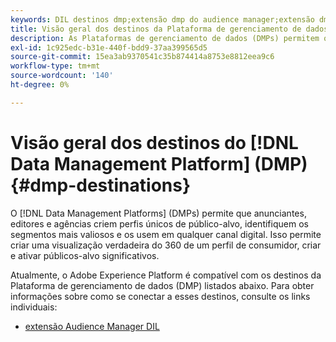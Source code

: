 ```yaml
---
keywords: DIL destinos dmp;extensão dmp do audience manager;extensão dmp;plataforma de gerenciamento de dados;destinos da plataforma de gerenciamento de dados
title: Visão geral dos destinos da Plataforma de gerenciamento de dados (DMP)
description: As Plataformas de gerenciamento de dados (DMPs) permitem que anunciantes, editores e agências criem perfis únicos de público-alvo, identifiquem seus segmentos mais valiosos e os usem em qualquer canal digital. Isso permite criar uma visualização verdadeira do 360 de um perfil de consumidor, criar e ativar públicos-alvo significativos.
exl-id: 1c925edc-b31e-440f-bdd9-37aa399565d5
source-git-commit: 15ea3ab9370541c35b874414a8753e8812eea9c6
workflow-type: tm+mt
source-wordcount: '140'
ht-degree: 0%

---
```


# Visão geral dos destinos do [!DNL Data Management Platform] (DMP) {#dmp-destinations}

O [!DNL Data Management Platforms] (DMPs) permite que anunciantes, editores e agências criem perfis únicos de público-alvo, identifiquem os segmentos mais valiosos e os usem em qualquer canal digital. Isso permite criar uma visualização verdadeira do 360 de um perfil de consumidor, criar e ativar públicos-alvo significativos.

Atualmente, o Adobe Experience Platform é compatível com os destinos da Plataforma de gerenciamento de dados (DMP) listados abaixo. Para obter informações sobre como se conectar a esses destinos, consulte os links individuais:

* [extensão Audience Manager DIL](aam-dil-extension.md)
